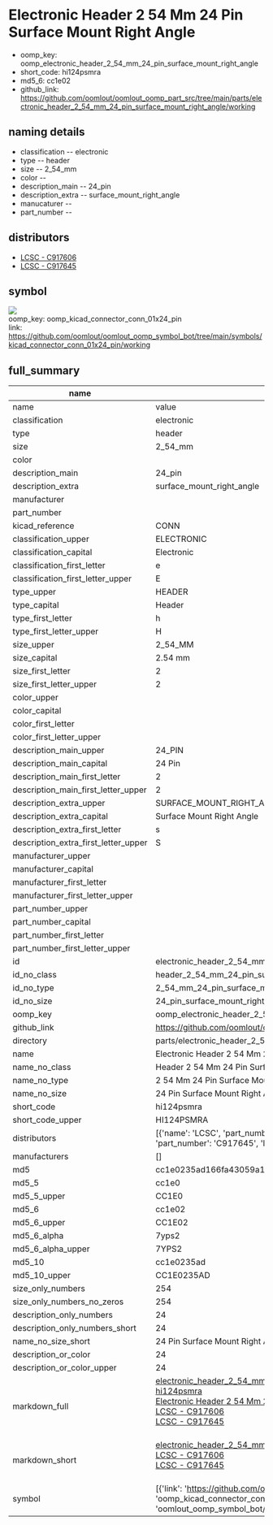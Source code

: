 # Electronic Header 2 54 Mm 24 Pin Surface Mount Right Angle

  
* oomp_key: oomp_electronic_header_2_54_mm_24_pin_surface_mount_right_angle 
* short_code: hi124psmra
* md5_6: cc1e02  
* github_link: https://github.com/oomlout/oomlout_oomp_part_src/tree/main/parts/electronic_header_2_54_mm_24_pin_surface_mount_right_angle/working  
## naming details
* classification -- electronic
* type -- header
* size -- 2_54_mm
* color -- 
* description_main -- 24_pin
* description_extra -- surface_mount_right_angle
* manucaturer -- 
* part_number -- 

## distributors
* [LCSC - C917606](https://lcsc.com/product-detail/C917606.html)   
* [LCSC - C917645](https://lcsc.com/product-detail/C917645.html)   


## symbol

![](symbol/{index}/working/working_600.png)  
oomp_key: oomp_kicad_connector_conn_01x24_pin  
link: https://github.com/oomlout/oomlout_oomp_symbol_bot/tree/main/symbols/kicad_connector_conn_01x24_pin/working  


## full_summary
| name | value | 
| --- | --- | 
| name | value | 
| classification | electronic | 
| type | header | 
| size | 2_54_mm | 
| color |  | 
| description_main | 24_pin | 
| description_extra | surface_mount_right_angle | 
| manufacturer |  | 
| part_number |  | 
| kicad_reference | CONN | 
| classification_upper | ELECTRONIC | 
| classification_capital | Electronic | 
| classification_first_letter | e | 
| classification_first_letter_upper | E | 
| type_upper | HEADER | 
| type_capital | Header | 
| type_first_letter | h | 
| type_first_letter_upper | H | 
| size_upper | 2_54_MM | 
| size_capital | 2.54 mm | 
| size_first_letter | 2 | 
| size_first_letter_upper | 2 | 
| color_upper |  | 
| color_capital |  | 
| color_first_letter |  | 
| color_first_letter_upper |  | 
| description_main_upper | 24_PIN | 
| description_main_capital | 24 Pin | 
| description_main_first_letter | 2 | 
| description_main_first_letter_upper | 2 | 
| description_extra_upper | SURFACE_MOUNT_RIGHT_ANGLE | 
| description_extra_capital | Surface Mount Right Angle | 
| description_extra_first_letter | s | 
| description_extra_first_letter_upper | S | 
| manufacturer_upper |  | 
| manufacturer_capital |  | 
| manufacturer_first_letter |  | 
| manufacturer_first_letter_upper |  | 
| part_number_upper |  | 
| part_number_capital |  | 
| part_number_first_letter |  | 
| part_number_first_letter_upper |  | 
| id | electronic_header_2_54_mm_24_pin_surface_mount_right_angle | 
| id_no_class | header_2_54_mm_24_pin_surface_mount_right_angle | 
| id_no_type | 2_54_mm_24_pin_surface_mount_right_angle | 
| id_no_size | 24_pin_surface_mount_right_angle | 
| oomp_key | oomp_electronic_header_2_54_mm_24_pin_surface_mount_right_angle | 
| github_link | https://github.com/oomlout/oomlout_oomp_part_src/tree/main/parts/electronic_header_2_54_mm_24_pin_surface_mount_right_angle/working | 
| directory | parts/electronic_header_2_54_mm_24_pin_surface_mount_right_angle | 
| name | Electronic Header 2 54 Mm 24 Pin Surface Mount Right Angle | 
| name_no_class | Header 2 54 Mm 24 Pin Surface Mount Right Angle | 
| name_no_type | 2 54 Mm 24 Pin Surface Mount Right Angle | 
| name_no_size | 24 Pin Surface Mount Right Angle | 
| short_code | hi124psmra | 
| short_code_upper | HI124PSMRA | 
| distributors | [{'name': 'LCSC', 'part_number': 'C917606', 'link': 'https://lcsc.com/product-detail/C917606.html', 'id': 'distributor_lcsc'}, {'name': 'LCSC', 'part_number': 'C917645', 'link': 'https://lcsc.com/product-detail/C917645.html', 'id': 'distributor_lcsc'}] | 
| manufacturers | [] | 
| md5 | cc1e0235ad166fa43059a17e8545fa14 | 
| md5_5 | cc1e0 | 
| md5_5_upper | CC1E0 | 
| md5_6 | cc1e02 | 
| md5_6_upper | CC1E02 | 
| md5_6_alpha | 7yps2 | 
| md5_6_alpha_upper | 7YPS2 | 
| md5_10 | cc1e0235ad | 
| md5_10_upper | CC1E0235AD | 
| size_only_numbers | 254 | 
| size_only_numbers_no_zeros | 254 | 
| description_only_numbers | 24 | 
| description_only_numbers_short | 24 | 
| name_no_size_short | 24 Pin Surface Mount Right Angle | 
| description_or_color | 24 | 
| description_or_color_upper | 24 | 
| markdown_full | [electronic_header_2_54_mm_24_pin_surface_mount_right_angle](https://github.com/oomlout/oomlout_oomp_part_src/tree/main/parts/electronic_header_2_54_mm_24_pin_surface_mount_right_angle/working)<br>[hi124psmra](https://github.com/oomlout/oomlout_oomp_part_src/tree/main/parts/electronic_header_2_54_mm_24_pin_surface_mount_right_angle/working)<br>[Electronic Header 2 54 Mm 24 Pin Surface Mount Right Angle](https://github.com/oomlout/oomlout_oomp_part_src/tree/main/parts/electronic_header_2_54_mm_24_pin_surface_mount_right_angle/working)<br>[LCSC - C917606<br>](https://lcsc.com/product-detail/C917606.html)[LCSC - C917645<br>](https://lcsc.com/product-detail/C917645.html)<br> | 
| markdown_short | [electronic_header_2_54_mm_24_pin_surface_mount_right_angle](https://github.com/oomlout/oomlout_oomp_part_src/tree/main/parts/electronic_header_2_54_mm_24_pin_surface_mount_right_angle/working)<br>[LCSC - C917606<br>](https://lcsc.com/product-detail/C917606.html)[LCSC - C917645<br>](https://lcsc.com/product-detail/C917645.html)<br> | 
| symbol | [{'link': 'https://github.com/oomlout/oomlout_oomp_symbol_bot/tree/main/symbols/kicad_connector_conn_01x24_pin', 'oomp_key': 'oomp_kicad_connector_conn_01x24_pin', 'directory': 'oomlout_oomp_symbol_bot/symbols/kicad_connector_conn_01x24_pin//working/working.kicad_sym', 'index': 0}] | 
